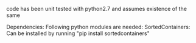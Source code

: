 code has been unit tested with python2.7 and assumes existence of the same

Dependencies: Following python modules are needed:
    SortedContainers: 
        Can be installed by running "pip install sortedcontainers" 
